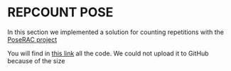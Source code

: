 # REPCOUNT POSE

In this section we implemented a solution for counting repetitions with the [PoseRAC project](https://github.com/MiracleDance/PoseRAC)

You will find in [this link](https://drive.google.com/drive/folders/13irepJlVuq5noCTNcdSu_540BzYV_uzl?usp=sharing) all the code. We could not upload it to GitHub because of the size



